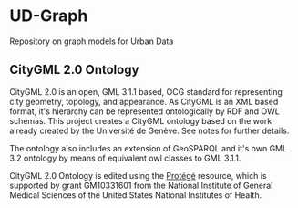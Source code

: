 # UD-Graph
Repository on graph models for Urban Data

## CityGML 2.0 Ontology
CityGML 2.0 is an open, GML 3.1.1 based, OCG standard for representing city geometry, topology, and
appearance. As CityGML is an XML based format, it's hierarchy can be represented ontologically by
RDF and OWL schemas. This project creates a CityGML ontology based on the work already created
by the Université de Genève. See notes for further details.

The ontology also includes an extension of GeoSPARQL and it's own GML 3.2 ontology by means of
equivalent owl classes to GML 3.1.1.

CityGML 2.0 Ontology is edited using the [Protégé](https://protege.stanford.edu/) resource, which is
supported by grant GM10331601 from the National Institute of General Medical Sciences of the United
States National Institutes of Health.

